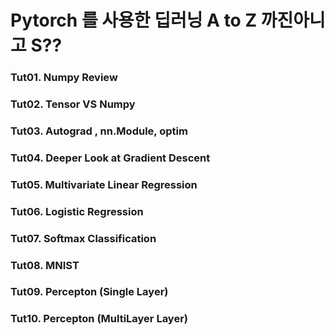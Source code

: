 # Pytorch 를 사용한 딥러닝 A to Z 까진아니고 S??

### Tut01.  Numpy Review
### Tut02.  Tensor VS Numpy
### Tut03.  Autograd , nn.Module, optim
### Tut04.  Deeper Look at Gradient Descent
### Tut05.  Multivariate Linear Regression
### Tut06.  Logistic Regression
### Tut07.  Softmax Classification
### Tut08.  MNIST
### Tut09.  Percepton (Single Layer)
### Tut10.  Percepton (MultiLayer Layer) 
  
 
